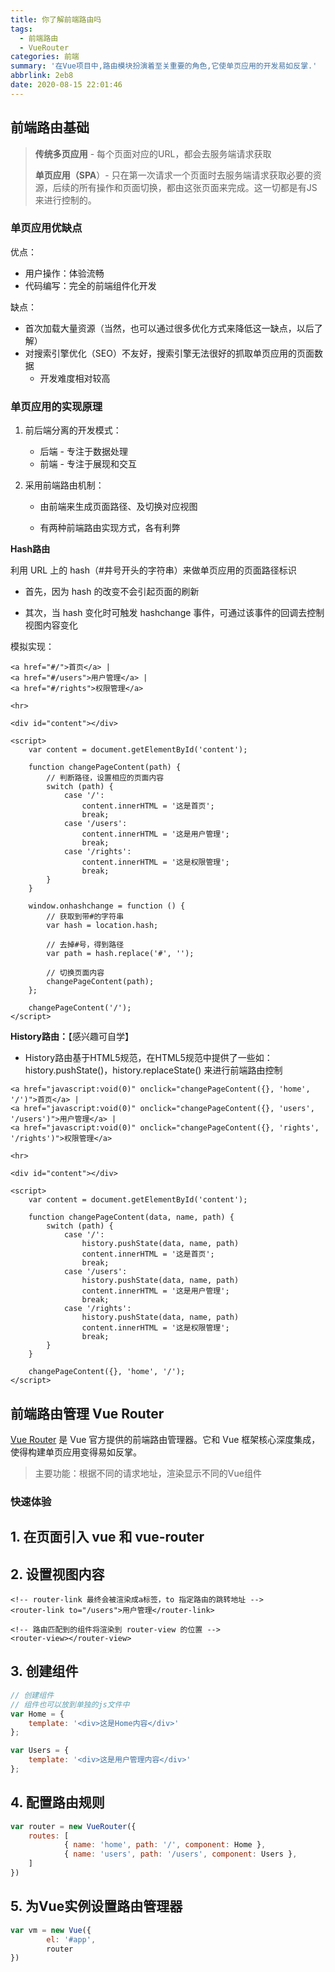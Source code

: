```yaml
---
title: 你了解前端路由吗
tags:
  - 前端路由
  - VueRouter
categories: 前端
summary: '在Vue项目中,路由模块扮演着至关重要的角色,它使单页应用的开发易如反掌.'
abbrlink: 2eb8
date: 2020-08-15 22:01:46
---
```

## 前端路由基础

>  **传统多页应用** - 每个页面对应的URL，都会去服务端请求获取
>
> **单页应用（SPA**）- 只在第一次请求一个页面时去服务端请求获取必要的资源，后续的所有操作和页面切换，都由这张页面来完成。这一切都是有JS来进行控制的。

### 单页应用优缺点

优点：

- 用户操作：体验流畅
- 代码编写：完全的前端组件化开发

缺点：

- 首次加载大量资源（当然，也可以通过很多优化方式来降低这一缺点，以后了解）
- 对搜索引擎优化（SEO）不友好，搜索引擎无法很好的抓取单页应用的页面数据
  - 开发难度相对较高



### 单页应用的实现原理

1. 前后端分离的开发模式：
   - 后端 - 专注于数据处理
   - 前端 - 专注于展现和交互
2. 采用前端路由机制：
  
   - 由前端来生成页面路径、及切换对应视图
   
   - 有两种前端路由实现方式，各有利弊
   
     

**Hash路由**

利用 URL 上的 hash（#井号开头的字符串）来做单页应用的页面路径标识

- 首先，因为 hash 的改变不会引起页面的刷新

- 其次，当 hash 变化时可触发 hashchange 事件，可通过该事件的回调去控制视图内容变化



模拟实现：

```
<a href="#/">首页</a> |
<a href="#/users">用户管理</a> |
<a href="#/rights">权限管理</a>

<hr>

<div id="content"></div>

<script>
    var content = document.getElementById('content');

    function changePageContent(path) {
        // 判断路径，设置相应的页面内容
        switch (path) {
            case '/':
                content.innerHTML = '这是首页';
                break;
            case '/users':
                content.innerHTML = '这是用户管理';
                break;
            case '/rights':
                content.innerHTML = '这是权限管理';
                break;
        }
    }

    window.onhashchange = function () {
        // 获取到带#的字符串
        var hash = location.hash;

        // 去掉#号，得到路径
        var path = hash.replace('#', '');

        // 切换页面内容
        changePageContent(path);
    };

    changePageContent('/');
</script>
```



**History路由：**【感兴趣可自学】

- History路由基于HTML5规范，在HTML5规范中提供了一些如：history.pushState()，history.replaceState() 来进行前端路由控制

```
<a href="javascript:void(0)" onclick="changePageContent({}, 'home', '/')">首页</a> |
<a href="javascript:void(0)" onclick="changePageContent({}, 'users', '/users')">用户管理</a> |
<a href="javascript:void(0)" onclick="changePageContent({}, 'rights', '/rights')">权限管理</a>

<hr>

<div id="content"></div>

<script>
    var content = document.getElementById('content');

    function changePageContent(data, name, path) {
        switch (path) {
            case '/':
                history.pushState(data, name, path)
                content.innerHTML = '这是首页';
                break;
            case '/users':
                history.pushState(data, name, path)
                content.innerHTML = '这是用户管理';
                break;
            case '/rights':
                history.pushState(data, name, path)
                content.innerHTML = '这是权限管理';
                break;
        }
    }

    changePageContent({}, 'home', '/');
</script>
```



## 前端路由管理 Vue Router

[Vue Router](https://router.vuejs.org/zh/) 是 Vue 官方提供的前端路由管理器。它和 Vue 框架核心深度集成，使得构建单页应用变得易如反掌。

>  主要功能：根据不同的请求地址，渲染显示不同的Vue组件



### 快速体验

## 1. 在页面引入 vue 和 vue-router
## 2. 设置视图内容

```
<!-- router-link 最终会被渲染成a标签，to 指定路由的跳转地址 -->
<router-link to="/users">用户管理</router-link>

<!-- 路由匹配到的组件将渲染到 router-view 的位置 -->
<router-view></router-view>
```

## 3. 创建组件

```javascript
// 创建组件
// 组件也可以放到单独的js文件中
var Home = {
    template: '<div>这是Home内容</div>'
};

var Users = {
    template: '<div>这是用户管理内容</div>'
};
```

## 4. 配置路由规则

```javascript
var router = new VueRouter({
    routes: [
    		{ name: 'home', path: '/', component: Home },
    		{ name: 'users', path: '/users', component: Users },
    ]
})
```

## 5. 为Vue实例设置路由管理器

```javascript
var vm = new Vue({
		el: '#app',
		router
})
```